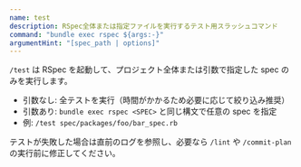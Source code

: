 ```yaml
---
name: test
description: RSpec全体または指定ファイルを実行するテスト用スラッシュコマンド
command: "bundle exec rspec ${args:-}"
argumentHint: "[spec_path | options]"
---
```

`/test` は RSpec を起動して、プロジェクト全体または引数で指定した spec のみを実行します。

- 引数なし: 全テストを実行（時間がかかるため必要に応じて絞り込み推奨）
- 引数あり: `bundle exec rspec <SPEC>` と同じ構文で任意の spec を指定
- 例: `/test spec/packages/foo/bar_spec.rb`

テストが失敗した場合は直前のログを参照し、必要なら `/lint` や `/commit-plan` の実行前に修正してください。
